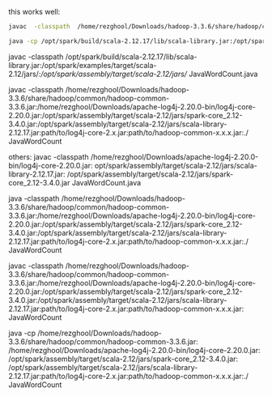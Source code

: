 


this works well: 
```bash
javac  -classpath  /home/rezghool/Downloads/hadoop-3.3.6/share/hadoop/common/hadoop-common-3.3.6.jar:/home/rezghool/Downloads/apache-log4j-2.20.0-bin/log4j-core-2.20.0.jar:/opt/spark/assembly/target/scala-2.12/jars/spark-core_2.12-3.4.0.jar:/opt/spark/assembly/target/scala-2.12/jars/scala-library-2.12.17.jar:path/to/log4j-core-2.x.jar:path/to/hadoop-common-x.x.x.jar: JavaWordCount
```

```bash
java -cp /opt/spark/build/scala-2.12.17/lib/scala-library.jar:/opt/spark/examples/target/scala-2.12/jars/*:/opt/spark/assembly/target/scala-2.12/jars/* JavaWordCount.java
```

















javac -classpath /opt/spark/build/scala-2.12.17/lib/scala-library.jar:/opt/spark/examples/target/scala-2.12/jars/*:/opt/spark/assembly/target/scala-2.12/jars/* JavaWordCount.java


javac  -classpath  /home/rezghool/Downloads/hadoop-3.3.6/share/hadoop/common/hadoop-common-3.3.6.jar:/home/rezghool/Downloads/apache-log4j-2.20.0-bin/log4j-core-2.20.0.jar:/opt/spark/assembly/target/scala-2.12/jars/spark-core_2.12-3.4.0.jar:/opt/spark/assembly/target/scala-2.12/jars/scala-library-2.12.17.jar:path/to/log4j-core-2.x.jar:path/to/hadoop-common-x.x.x.jar:./ JavaWordCount


















others: 
 javac 
-classpath /home/rezghool/Downloads/apache-log4j-2.20.0-bin/log4j-core-2.20.0.jar:
opt/spark/assembly/target/scala-2.12/jars/scala-library-2.12.17.jar:
/opt/spark/assembly/target/scala-2.12/jars/spark-core_2.12-3.4.0.jar 
JavaWordCount.java 

java -classpath  /home/rezghool/Downloads/hadoop-3.3.6/share/hadoop/common/hadoop-common-3.3.6.jar:/home/rezghool/Downloads/apache-log4j-2.20.0-bin/log4j-core-2.20.0.jar:/opt/spark/assembly/target/scala-2.12/jars/spark-core_2.12-3.4.0.jar:/opt/spark/assembly/target/scala-2.12/jars/scala-library-2.12.17.jar:path/to/log4j-core-2.x.jar:path/to/hadoop-common-x.x.x.jar:./ JavaWordCount

javac  -classpath  /home/rezghool/Downloads/hadoop-3.3.6/share/hadoop/common/hadoop-common-3.3.6.jar:/home/rezghool/Downloads/apache-log4j-2.20.0-bin/log4j-core-2.20.0.jar:/opt/spark/assembly/target/scala-2.12/jars/spark-core_2.12-3.4.0.jar:/opt/spark/assembly/target/scala-2.12/jars/scala-library-2.12.17.jar:path/to/log4j-core-2.x.jar:path/to/hadoop-common-x.x.x.jar: JavaWordCount

java -cp /home/rezghool/Downloads/hadoop-3.3.6/share/hadoop/common/hadoop-common-3.3.6.jar:
/home/rezghool/Downloads/apache-log4j-2.20.0-bin/log4j-core-2.20.0.jar:
/opt/spark/assembly/target/scala-2.12/jars/spark-core_2.12-3.4.0.jar:
/opt/spark/assembly/target/scala-2.12/jars/scala-library-2.12.17.jar:path/to/log4j-core-2.x.jar:path/to/hadoop-common-x.x.x.jar:./ JavaWordCount
